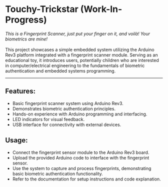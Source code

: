 # Touchy-Trickstar (Work-In-Progress)
*This is a Fingerprint Scanner, just put your finger on it, and voilà! Your biometrics are mine!* <br><br>
This project showcases a simple embedded system utilizing the Arduino Rev3 platform integrated with a fingerprint scanner module. Serving as an educational toy, it introduces users, potentially children who are interested in computer/electrical engineering to the fundamentals of biometric authentication and embedded systems programming.

***************************************************************************************************

## Features: 
- Basic fingerprint scanner system using Arduino Rev3.
- Demonstrates biometric authentication principles.
- Hands-on experience with Arduino programming and interfacing.
- LED indicators for visual feedback.
- USB interface for connectivity with external devices.

## Usage:
- Connect the fingerprint sensor module to the Arduino Rev3 board.
- Upload the provided Arduino code to interface with the fingerprint sensor.
- Use the system to capture and process fingerprints, demonstrating basic biometric authentication functionality.
- Refer to the documentation for setup instructions and code explanation.
